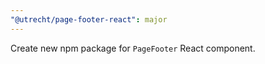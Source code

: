```yaml
---
"@utrecht/page-footer-react": major
---
```


Create new npm package for `PageFooter` React component.
